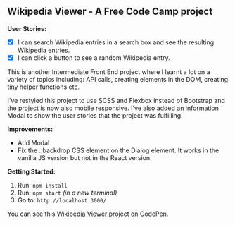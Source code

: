 ## Wikipedia Viewer -  A Free Code Camp project

**User Stories:**
- [x] I can search Wikipedia entries in a search box and see the resulting Wikipedia entries.
- [x] I can click a button to see a random Wikipedia entry.

This is another Intermediate Front End project where I learnt a lot on a variety of topics 
including: API calls, creating elements in the DOM, creating tiny helper functions etc.

I've restyled this project to use SCSS and Flexbox instead of Bootstrap and the project is 
now also mobile responsive. I've also added an information Modal to show the user stories 
that the project was fulfilling. 

**Improvements:**
- Add Modal
- Fix the ::backdrop CSS element on the Dialog element. It works in the vanilla
JS version but not in the React version.

**Getting Started:**
 1. Run: `npm install`
 2. Run: `npm start` _(in a new terminal)_
 3. Go to: `http://localhost:3000/`

You can see this [Wikipedia Viewer](https://codepen.io/Pagey/pen/wrZRqR) project on CodePen.








